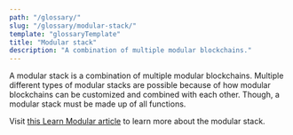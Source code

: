 ```yaml
---
path: "/glossary/"
slug: "/glossary/modular-stack/"
template: "glossaryTemplate"
title: "Modular stack"
description: "A combination of multiple modular blockchains."
---
```


A modular stack is a combination of multiple modular blockchains. Multiple different types of modular stacks are possible because of how modular blockchains can be customized and combined with each other. Though, a modular stack must be made up of all functions.

Visit [this Learn Modular article](https://celestia.org/learn/modular-architectures/the-modular-stack/) to learn more about the modular stack.